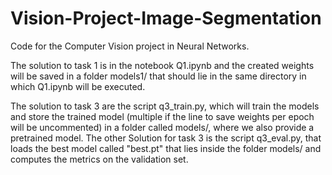 # Vision-Project-Image-Segmentation
Code for the Computer Vision project in Neural Networks.

The solution to task 1 is in the notebook Q1.ipynb and the created weights will be saved in a folder models1/ that should lie in the same directory in which Q1.ipynb will be executed.




The solution to task 3 are the script q3_train.py, which will train the models and store the trained model (multiple if the line to save weights per epoch will be uncommented) in a folder called models/, where we also provide a pretrained model.
The other Solution for task 3 is the script q3_eval.py, that loads the best model called "best.pt" that lies inside the folder models/ and computes the metrics on the validation set.

